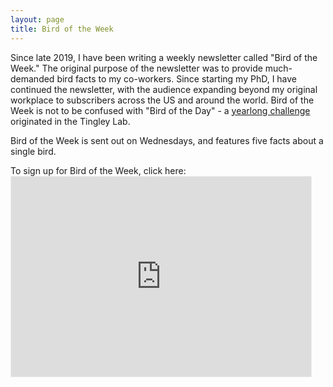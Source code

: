 ```yaml
---
layout: page
title: Bird of the Week
---
```


Since late 2019, I have been writing a weekly newsletter called "Bird of the Week." The original purpose of the newsletter was to provide much-demanded bird facts to my co-workers. Since starting my PhD, I have continued the newsletter, with the audience expanding beyond my original workplace to subscribers across the US and around the world. Bird of the Week is not to be confused with "Bird of the Day" - a <a href="http://www.morgantingley.com/botd/">yearlong challenge</a> originated in the Tingley Lab.

Bird of the Week is sent out on Wednesdays, and features five facts about a single bird.


To sign up for Bird of the Week, click here: <iframe src="https://btonelli.substack.com/embed" width="480" height="320" style="border:1px solid #EEE; background:white;" frameborder="0" scrolling="no"></iframe>

